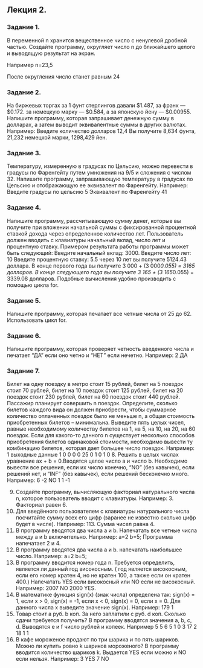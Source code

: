 ## Лекция 2.
### Задание 1.
В переменной n хранится вещественное число с ненулевой дробной частью. Создайте программу, округляет число n до ближайшего целого и выводящую результат на экран.

Например n=23,5

После округления число станет равным 24

### Задание 2.
На биржевых торгах за 1 фунт стерлингов давали $1.487, за франк — $0.172. за немецкую марку — $0.584, а за японскую йену — $0.00955. Напишите программу, которая запрашивает денежную сумму в долларах, а затем выводит эквивалентные суммы в других валютах.
Например: Введите количество долларов 12,4
Вы получите 8,634 фунта, 21,232 немецкой марки, 1298,429 йен.

### Задание 3.
Температуру, измеренную в градусах по Цельсию, можно перевести в градусы по Фаренгейту путем умножения на 9/5 и сложения с числом 32. Напишите программу, запрашивающую температуру в градусах по Цельсию и отображающую ее эквивалент по Фаренгейту.
Например: Введите градусы по цельсию 5
Эквивалент по Фаренгейту 41

### Задание 4.
Напишите программу, рассчитывающую сумму денег, которые вы получите при вложении начальной суммы с фиксированной процентной ставкой дохода через определенное количество лет. Пользователь должен вводить с клавиатуры начальный вклад, число лет и процентную ставку. Примером результата работы программы может быть следующий:   Введите начальный вклад: 3000.
Введите число лет: 10
Введите процентную ставку: 5.5
через 10 лет вы получите 5124.43 доллара.
В конце первого года вы получите 3 000 + (3 000*0.055) = 3165 долларов. В конце следующего года вы получите 3 165 + (3 165*0.055) = 3339.08 долларов. Подобные вычисления удобно производить с помощью цикла for.

### Задание 5.
Напишите программу, которая печатает все четные числа от 25 до 62. Использовать цикл for.  

### Задание 6.
Напишите программу, которая проверяет четность введенного числа и печатает “ДА” если оно четно и “НЕТ” если нечетно. 
Например: 2
ДА

### Задание 7.
Билет на одну поездку в метро стоит 15 рублей, билет на 5 поездок стоит 70 рублей, билет на 10 поездок стоит 125 рублей, билет на 20 поездок стоит 230 рублей, билет на 60 поездок стоит 440 рублей. Пассажир планирует совершить n поездок. Определите, сколько билетов каждого вида он должен приобрести, чтобы суммарное количество оплаченных поездок было не меньше n, а общая стоимость приобретенных билетов – минимальна. Выведите пять целых чисел, равные необходимому количеству билетов на 1, на 5, на 10, на 20, на 60 поездок. Если для какого-то данного n существует несколько способов приобретения билетов одинаковой стоимости, необходимо вывести ту комбинацию билетов, которая дает большее число поездок.
Например: 1
выходные данные 1 0 0 0 0
25 
0 1 0 1 0
8.	Решить в целых числах уравнение ax + b = 0.Вводятся целое число a и число b. Необходимо вывести все решения, если их число конечно, “NO” (без кавычек), если решений нет, и “INF” (без кавычек), если решений бесконечно много.
Например: 
6
-2
NO
1
1
-1

9.	Создайте программу, вычисляющую факториал натурального числа n, которое пользователь вводит с клавиатуры.  Например: 3. Факториал равен 6.
10.	Для введённого пользователем с клавиатуры натурального числа посчитайте сумму всех его цифр (заранее не известно сколько цифр будет в числе). Например: 113.   Сумма чисел равна 4.
11.	В программу вводятся два числа a и b. Напечатать все четные числа между a и b включительно. Например: a=2 b=5; Программа напечатает 2 и 4.
12.	В программу вводятся два числа a и b. напечатать наибольшее число. Например: a=2 b=5; 
13.	В программу вводится номер года n. Требуется определить, является ли данный год високосным. ( год является високосным, если его номер кратен 4, но не кратен 100, а также если он кратен 400.) Напечатать YES если високосный или NO если не високосный. 
Например: 2007 NO 2000 YES.
14.	В математике функция sign(x) (знак числа) определена так:
sign(x) = 1,   если x > 0,
sign(x) = -1, если x < 0,
sign(x) = 0,   если x = 0.
Для данного числа x выведите значение sign(x). 
Например: 179
1
15.	Товар стоит a руб. b коп. За него заплатили c руб. d коп. Сколько сдачи требуется получить?  В программу вводятся значения a, b, c, d. Выводятся e и f число рублей и копеек. 
Например 5 5 6 5
1 0 
3 17 2 18
1 1
16.	В кафе мороженое продают по три шарика и по пять шариков. Можно ли купить ровно k шариков мороженого? В программу вводится количество шариков k. Выдается YES если можно и NO если нельзя.
Например:
3 
YES
7
NO

